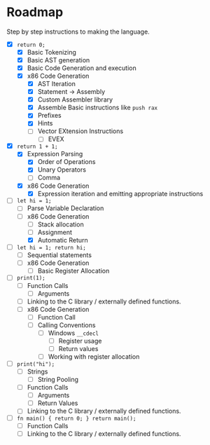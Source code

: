 # Roadmap

Step by step instructions to making the language.

- [x] `return 0;`
	- [x] Basic Tokenizing
	- [x] Basic AST generation
	- [x] Basic Code Generation and execution
  	- [x] x86 Code Generation
    	- [x] AST Iteration
    	- [x] Statement -> Assembly
		- [x] Custom Assembler library
  		- [x] Assemble Basic instructions like `push rax`
  		- [x] Prefixes
  		- [x] Hints
  		- [ ] Vector EXtension Instructions
    		- [ ] EVEX
- [x] `return 1 + 1;`
	- [x] Expression Parsing
		- [x] Order of Operations
		- [x] Unary Operators
		- [ ] Comma
  - [x] x86 Code Generation
    - [x] Expression iteration and emitting appropriate instructions
- [ ] `let hi = 1;`
	- [ ] Parse Variable Declaration
	- [ ] x86 Code Generation
		- [ ] Stack allocation
		- [ ] Assignment
		- [x] Automatic Return
- [ ] `let hi = 1; return hi;`
	- [ ] Sequential statements
	- [ ] x86 Code Generation
		- [ ] Basic Register Allocation
- [ ] `print(1);`
	- [ ] Function Calls
		- [ ] Arguments
	- [ ] Linking to the C library / externally defined functions.
	- [ ] x86 Code Generation
		- [ ] Function Call
		- [ ] Calling Conventions
			- [ ] Windows `__cdecl`
				- [ ] Register usage
				- [ ] Return values
			- [ ] Working with register allocation
- [ ] `print("hi");`
	- [ ] Strings
		- [ ] String Pooling
	- [ ] Function Calls
		- [ ] Arguments
		- [ ] Return Values
	- [ ] Linking to the C library / externally defined functions.
- [ ] `fn main() { return 0; } return main();`
	- [ ] Function Calls
	- [ ] Linking to the C library / externally defined functions.
